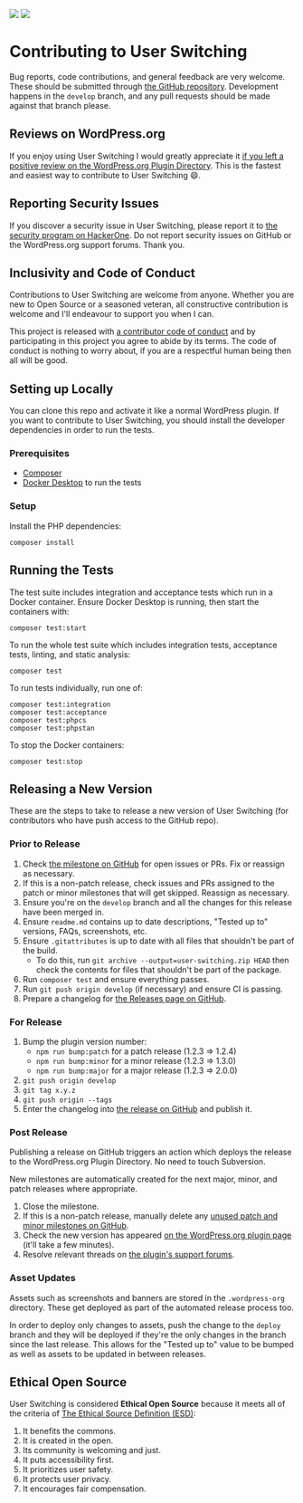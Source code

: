 [![](https://img.shields.io/badge/contributor-code%20of%20conduct-5e0d73.svg?style=flat-square)](https://github.com/johnbillion/user-switching/blob/develop/CODE_OF_CONDUCT.md)
[![](https://img.shields.io/badge/ethical-open%20source-4baaaa.svg?style=flat-square)](#ethical-open-source)

# Contributing to User Switching

Bug reports, code contributions, and general feedback are very welcome. These should be submitted through [the GitHub repository](https://github.com/johnbillion/user-switching). Development happens in the `develop` branch, and any pull requests should be made against that branch please.

## Reviews on WordPress.org

If you enjoy using User Switching I would greatly appreciate it <a href="https://wordpress.org/support/plugin/user-switching/reviews/">if you left a positive review on the WordPress.org Plugin Directory</a>. This is the fastest and easiest way to contribute to User Switching 😄.

## Reporting Security Issues

If you discover a security issue in User Switching, please report it to [the security program on HackerOne](https://hackerone.com/johnblackbourn). Do not report security issues on GitHub or the WordPress.org support forums. Thank you.

## Inclusivity and Code of Conduct

Contributions to User Switching are welcome from anyone. Whether you are new to Open Source or a seasoned veteran, all constructive contribution is welcome and I'll endeavour to support you when I can.

This project is released with <a href="https://github.com/johnbillion/user-switching/blob/develop/CODE_OF_CONDUCT.md">a contributor code of conduct</a> and by participating in this project you agree to abide by its terms. The code of conduct is nothing to worry about, if you are a respectful human being then all will be good.

## Setting up Locally

You can clone this repo and activate it like a normal WordPress plugin. If you want to contribute to User Switching, you should install the developer dependencies in order to run the tests.

### Prerequisites

* [Composer](https://getcomposer.org/)
* [Docker Desktop](https://www.docker.com/desktop) to run the tests

### Setup

Install the PHP dependencies:

	composer install

## Running the Tests

The test suite includes integration and acceptance tests which run in a Docker container. Ensure Docker Desktop is running, then start the containers with:

	composer test:start

To run the whole test suite which includes integration tests, acceptance tests, linting, and static analysis:

	composer test

To run tests individually, run one of:

	composer test:integration
	composer test:acceptance
	composer test:phpcs
	composer test:phpstan

To stop the Docker containers:

	composer test:stop

## Releasing a New Version

These are the steps to take to release a new version of User Switching (for contributors who have push access to the GitHub repo).

### Prior to Release

1. Check [the milestone on GitHub](https://github.com/johnbillion/user-switching/milestones) for open issues or PRs. Fix or reassign as necessary.
1. If this is a non-patch release, check issues and PRs assigned to the patch or minor milestones that will get skipped. Reassign as necessary.
1. Ensure you're on the `develop` branch and all the changes for this release have been merged in.
1. Ensure `readme.md` contains up to date descriptions, "Tested up to" versions, FAQs, screenshots, etc.
1. Ensure `.gitattributes` is up to date with all files that shouldn't be part of the build.
   - To do this, run `git archive --output=user-switching.zip HEAD` then check the contents for files that shouldn't be part of the package.
1. Run `composer test` and ensure everything passes.
1. Run `git push origin develop` (if necessary) and ensure CI is passing.
1. Prepare a changelog for [the Releases page on GitHub](https://github.com/johnbillion/user-switching/releases).

### For Release

1. Bump the plugin version number:
   - `npm run bump:patch` for a patch release (1.2.3 => 1.2.4)
   - `npm run bump:minor` for a minor release (1.2.3 => 1.3.0)
   - `npm run bump:major` for a major release (1.2.3 => 2.0.0)
1. `git push origin develop`
1. `git tag x.y.z`
1. `git push origin --tags`
1. Enter the changelog into [the release on GitHub](https://github.com/johnbillion/user-switching/releases) and publish it.

### Post Release

Publishing a release on GitHub triggers an action which deploys the release to the WordPress.org Plugin Directory. No need to touch Subversion.

New milestones are automatically created for the next major, minor, and patch releases where appropriate.

1. Close the milestone.
1. If this is a non-patch release, manually delete any [unused patch and minor milestones on GitHub](https://github.com/johnbillion/user-switching/milestones).
1. Check the new version has appeared [on the WordPress.org plugin page](https://wordpress.org/plugins/user-switching/) (it'll take a few minutes).
1. Resolve relevant threads on [the plugin's support forums](https://wordpress.org/support/plugin/user-switching/).

### Asset Updates

Assets such as screenshots and banners are stored in the `.wordpress-org` directory. These get deployed as part of the automated release process too.

In order to deploy only changes to assets, push the change to the `deploy` branch and they will be deployed if they're the only changes in the branch since the last release. This allows for the "Tested up to" value to be bumped as well as assets to be updated in between releases.

## Ethical Open Source

User Switching is considered **Ethical Open Source** because it meets all of the criteria of [The Ethical Source Definition (ESD)](https://ethicalsource.dev/definition/):

1. It benefits the commons.
2. It is created in the open.
3. Its community is welcoming and just.
4. It puts accessibility first.
5. It prioritizes user safety.
6. It protects user privacy.
7. It encourages fair compensation.
